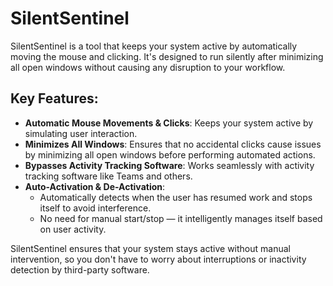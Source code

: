# SilentSentinel
SilentSentinel is a tool that keeps your system active by automatically moving the mouse and clicking. It's designed to run silently after minimizing all open windows without causing any disruption to your workflow.

## Key Features:
- **Automatic Mouse Movements & Clicks**: Keeps your system active by simulating user interaction.
- **Minimizes All Windows**: Ensures that no accidental clicks cause issues by minimizing all open windows before performing automated actions.
- **Bypasses Activity Tracking Software**: Works seamlessly with activity tracking software like Teams and others.
- **Auto-Activation & De-Activation**:
  - Automatically detects when the user has resumed work and stops itself to avoid interference.
  - No need for manual start/stop — it intelligently manages itself based on user activity.
  
SilentSentinel ensures that your system stays active without manual intervention, so you don't have to worry about interruptions or inactivity detection by third-party software.
